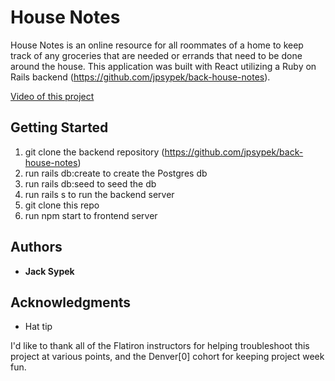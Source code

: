# House Notes

House Notes is an online resource for all roommates of a home to keep track of any groceries that are needed or errands that need to be done around the house. This application was built with React utilizing a Ruby on Rails backend (https://github.com/jpsypek/back-house-notes).

[Video of this project](https://youtu.be/MxHU4iLcojo)

## Getting Started

1. git clone the backend repository (https://github.com/jpsypek/back-house-notes)
2. run rails db:create to create the Postgres db
3. run rails db:seed to seed the db
4. run rails s to run the backend server
5. git clone this repo
6. run npm start to frontend server


## Authors

* **Jack Sypek**


## Acknowledgments

* Hat tip

I'd like to thank all of the Flatiron instructors for helping troubleshoot this project at various points, and the Denver[0] cohort for keeping project week fun.
